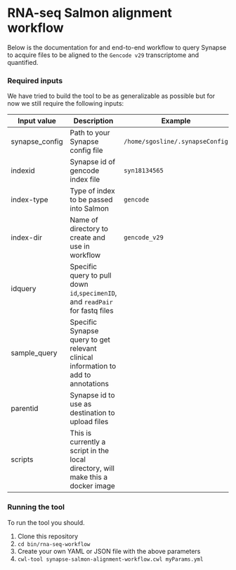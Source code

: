 # RNA-seq Salmon alignment workflow

Below is the documentation for and end-to-end workflow to query Synapse to acquire files to be aligned to the `Gencode v29` transcriptome and quantified.

### Required inputs

We have tried to build the tool to be as generalizable as possible but for now we still require the following inputs:

| Input value | Description | Example |
| --- | --- | --- |
| synapse_config | Path to your Synapse config file | `/home/sgosline/.synapseConfig` |
| indexid | Synapse id of gencode index file | `syn18134565` |
| index-type | Type of index to be passed into Salmon | `gencode`|
| index-dir | Name of directory to create and use in workflow | `gencode_v29`|
| idquery | Specific query to pull down `id`,`specimenID`, and `readPair` for fastq files||
| sample_query | Specific Synapse query to get relevant clinical information to add to annotations||
| parentid | Synapse id to use as destination to upload files||
| scripts | This is currently a script in the local directory, will make this a docker image ||

### Running the tool

To run the tool you should.
1. Clone this repository
2. `cd bin/rna-seq-workflow`
3. Create your own YAML or JSON file with the above parameters
4. `cwl-tool synapse-salmon-alignment-workflow.cwl myParams.yml`
